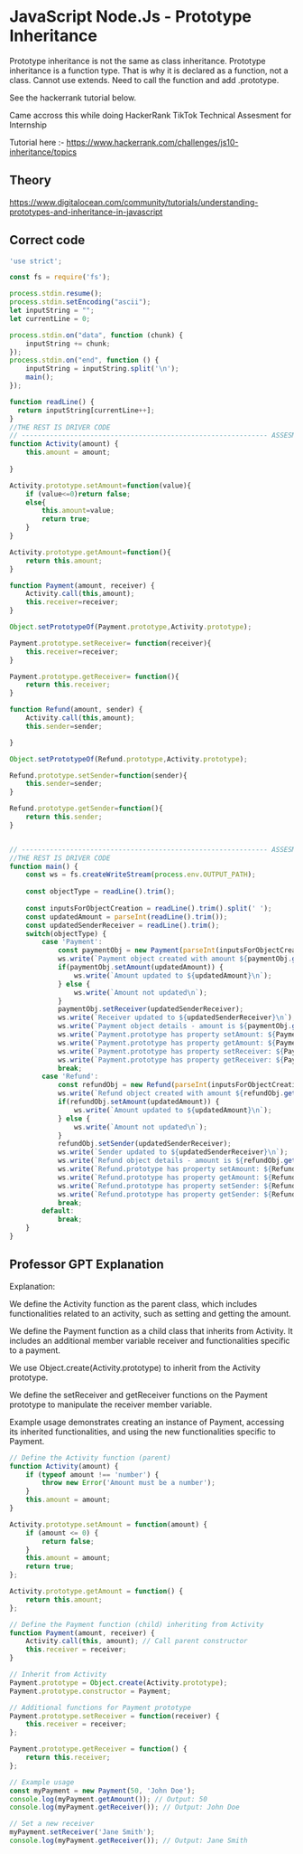 # JavaScript Node.Js - Prototype Inheritance

Prototype inheritance is not the same as class inheritance. Prototype inheritance is a function type. That is why it is declared as a function, not a class. Cannot use extends. Need to call the function and add .prototype.

See the hackerrank tutorial below.

Came accross this while doing HackerRank TikTok Technical Assesment for Internship

Tutorial here :- https://www.hackerrank.com/challenges/js10-inheritance/topics

## Theory

https://www.digitalocean.com/community/tutorials/understanding-prototypes-and-inheritance-in-javascript

## Correct code

```javascript
'use strict';

const fs = require('fs');

process.stdin.resume();
process.stdin.setEncoding("ascii");
let inputString = "";
let currentLine = 0;

process.stdin.on("data", function (chunk) {
    inputString += chunk;
});
process.stdin.on("end", function () {
    inputString = inputString.split('\n');
    main();
});

function readLine() {
  return inputString[currentLine++];
}
//THE REST IS DRIVER CODE
// ------------------------------------------------------------- ASSESMENT START
function Activity(amount) {
    this.amount = amount;
    
}

Activity.prototype.setAmount=function(value){
    if (value<=0)return false;
    else{
        this.amount=value;
        return true;
    }
}

Activity.prototype.getAmount=function(){
    return this.amount;
}

function Payment(amount, receiver) {
    Activity.call(this,amount);
    this.receiver=receiver;
}

Object.setPrototypeOf(Payment.prototype,Activity.prototype);

Payment.prototype.setReceiver= function(receiver){
    this.receiver=receiver;
}

Payment.prototype.getReceiver= function(){
    return this.receiver;
}

function Refund(amount, sender) {
    Activity.call(this,amount);
    this.sender=sender;

}

Object.setPrototypeOf(Refund.prototype,Activity.prototype);

Refund.prototype.setSender=function(sender){
    this.sender=sender;
}

Refund.prototype.getSender=function(){
    return this.sender;
}


// ------------------------------------------------------------- ASSESMENT END
//THE REST IS DRIVER CODE
function main() {
    const ws = fs.createWriteStream(process.env.OUTPUT_PATH);
    
    const objectType = readLine().trim();
    
    const inputsForObjectCreation = readLine().trim().split(' ');
    const updatedAmount = parseInt(readLine().trim());
    const updatedSenderReceiver = readLine().trim();
    switch(objectType) {
        case 'Payment':
            const paymentObj = new Payment(parseInt(inputsForObjectCreation[0]), inputsForObjectCreation[1]);
            ws.write(`Payment object created with amount ${paymentObj.getAmount()} and receiver ${paymentObj.getReceiver()}\n`);
            if(paymentObj.setAmount(updatedAmount)) {
                ws.write(`Amount updated to ${updatedAmount}\n`);
            } else {
                ws.write(`Amount not updated\n`);
            }
            paymentObj.setReceiver(updatedSenderReceiver);
            ws.write(`Receiver updated to ${updatedSenderReceiver}\n`);
            ws.write(`Payment object details - amount is ${paymentObj.getAmount()} and receiver is ${paymentObj.getReceiver()}\n`);
            ws.write(`Payment.prototype has property setAmount: ${Payment.prototype.hasOwnProperty('setAmount')}\n`);
            ws.write(`Payment.prototype has property getAmount: ${Payment.prototype.hasOwnProperty('getAmount')}\n`);
            ws.write(`Payment.prototype has property setReceiver: ${Payment.prototype.hasOwnProperty('setReceiver')}\n`);
            ws.write(`Payment.prototype has property getReceiver: ${Payment.prototype.hasOwnProperty('getReceiver')}\n`);
            break;
        case 'Refund':
            const refundObj = new Refund(parseInt(inputsForObjectCreation[0]), inputsForObjectCreation[1]);
            ws.write(`Refund object created with amount ${refundObj.getAmount()} and sender ${refundObj.getSender()}\n`);
            if(refundObj.setAmount(updatedAmount)) {
                ws.write(`Amount updated to ${updatedAmount}\n`);
            } else {
                ws.write(`Amount not updated\n`);
            }
            refundObj.setSender(updatedSenderReceiver);
            ws.write(`Sender updated to ${updatedSenderReceiver}\n`);
            ws.write(`Refund object details - amount is ${refundObj.getAmount()} and sender is ${refundObj.getSender()}\n`);
            ws.write(`Refund.prototype has property setAmount: ${Refund.prototype.hasOwnProperty('setAmount')}\n`);
            ws.write(`Refund.prototype has property getAmount: ${Refund.prototype.hasOwnProperty('getAmount')}\n`);
            ws.write(`Refund.prototype has property setSender: ${Refund.prototype.hasOwnProperty('setSender')}\n`);
            ws.write(`Refund.prototype has property getSender: ${Refund.prototype.hasOwnProperty('getSender')}\n`);
            break;
        default:
            break;
    }
}

```

## Professor GPT Explanation

Explanation:

We define the Activity function as the parent class, which includes functionalities related to an activity, such as setting and getting the amount.

We define the Payment function as a child class that inherits from Activity. It includes an additional member variable receiver and functionalities specific to a payment.

We use Object.create(Activity.prototype) to inherit from the Activity prototype.

We define the setReceiver and getReceiver functions on the Payment prototype to manipulate the receiver member variable.

Example usage demonstrates creating an instance of Payment, accessing its inherited functionalities, and using the new functionalities specific to Payment.

```javascript
// Define the Activity function (parent)
function Activity(amount) {
    if (typeof amount !== 'number') {
        throw new Error('Amount must be a number');
    }
    this.amount = amount;
}

Activity.prototype.setAmount = function(amount) {
    if (amount <= 0) {
        return false;
    }
    this.amount = amount;
    return true;
};

Activity.prototype.getAmount = function() {
    return this.amount;
};

// Define the Payment function (child) inheriting from Activity
function Payment(amount, receiver) {
    Activity.call(this, amount); // Call parent constructor
    this.receiver = receiver;
}

// Inherit from Activity
Payment.prototype = Object.create(Activity.prototype);
Payment.prototype.constructor = Payment;

// Additional functions for Payment prototype
Payment.prototype.setReceiver = function(receiver) {
    this.receiver = receiver;
};

Payment.prototype.getReceiver = function() {
    return this.receiver;
};

// Example usage
const myPayment = new Payment(50, 'John Doe');
console.log(myPayment.getAmount()); // Output: 50
console.log(myPayment.getReceiver()); // Output: John Doe

// Set a new receiver
myPayment.setReceiver('Jane Smith');
console.log(myPayment.getReceiver()); // Output: Jane Smith

```